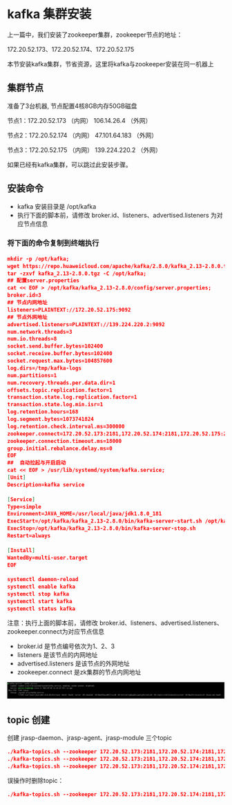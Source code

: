 # kafka 集群安装

上一篇中，我们安装了zookeeper集群，zookeeper节点的地址：

172.20.52.173、172.20.52.174、172.20.52.175

本节安装kafka集群，节省资源，这里将kafka与zookeeper安装在同一机器上

## 集群节点

准备了3台机器, 节点配置4核8GB内存50GB磁盘

节点1：172.20.52.173 （内网） 106.14.26.4   （外网）

节点2：172.20.52.174 （内网） 47.101.64.183 （外网）

节点3：172.20.52.175 （内网） 139.224.220.2 （外网）

如果已经有kafka集群，可以跳过此安装步骤。

## 安装命令
+ kafka 安装目录是 /opt/kafka
+ 执行下面的脚本前，请修改 broker.id、listeners、advertised.listeners 为对应节点信息
### 将下面的命令复制到终端执行
```json
mkdir -p /opt/kafka;        
wget https://repo.huaweicloud.com/apache/kafka/2.8.0/kafka_2.13-2.8.0.tgz;
tar -zxvf kafka_2.13-2.8.0.tgz -C /opt/kafka;
## 配置server.properties
cat << EOF > /opt/kafka/kafka_2.13-2.8.0/config/server.properties;
broker.id=3
## 节点内网地址        
listeners=PLAINTEXT://172.20.52.175:9092
## 节点外网地址
advertised.listeners=PLAINTEXT://139.224.220.2:9092
num.network.threads=3
num.io.threads=8
socket.send.buffer.bytes=102400
socket.receive.buffer.bytes=102400
socket.request.max.bytes=104857600
log.dirs=/tmp/kafka-logs
num.partitions=1
num.recovery.threads.per.data.dir=1
offsets.topic.replication.factor=1
transaction.state.log.replication.factor=1
transaction.state.log.min.isr=1
log.retention.hours=168
log.segment.bytes=1073741824
log.retention.check.interval.ms=300000
zookeeper.connect=172.20.52.173:2181,172.20.52.174:2181,172.20.52.175:2181
zookeeper.connection.timeout.ms=18000
group.initial.rebalance.delay.ms=0
EOF
##  自动拉起与开启启动       
cat << EOF > /usr/lib/systemd/system/kafka.service;
[Unit]
Description=kafka service

[Service]
Type=simple
Environment=JAVA_HOME=/usr/local/java/jdk1.8.0_181
ExecStart=/opt/kafka/kafka_2.13-2.8.0/bin/kafka-server-start.sh /opt/kafka/kafka_2.13-2.8.0/config/server.properties
ExecStop=/opt/kafka/kafka_2.13-2.8.0/bin/kafka-server-stop.sh
Restart=always

[Install]
WantedBy=multi-user.target
EOF

systemctl daemon-reload
systemctl enable kafka
systemctl stop kafka        
systemctl start kafka
systemctl status kafka
```

注意：执行上面的脚本前，请修改 broker.id、listeners、advertised.listeners、zookeeper.connect为对应节点信息
+ broker.id 是节点编号依次为1、2、3
+ listeners 是该节点的内网地址
+ advertised.listeners 是该节点的外网地址
+ zookeeper.connect 是zk集群的节点内网地址

![img.png](docs/.vuepress/public/images/guide/install/kafka-install.png)


## topic 创建

创建 jrasp-daemon、jrasp-agent、jrasp-module 三个topic
```json
./kafka-topics.sh --zookeeper 172.20.52.173:2181,172.20.52.174:2181,172.20.52.175:2181 --create --topic jrasp-daemon --partitions 3 --replication-factor 3
./kafka-topics.sh --zookeeper 172.20.52.173:2181,172.20.52.174:2181,172.20.52.175:2181 --create --topic jrasp-agent --partitions 3 --replication-factor 3
./kafka-topics.sh --zookeeper 172.20.52.173:2181,172.20.52.174:2181,172.20.52.175:2181 --create --topic jrasp-module --partitions 3 --replication-factor 3
```
误操作时删除topic：
```json
./kafka-topics.sh --zookeeper 172.20.52.173:2181,172.20.52.174:2181,172.20.52.175:2181 --delete  --topic jrasp-daemon
```
